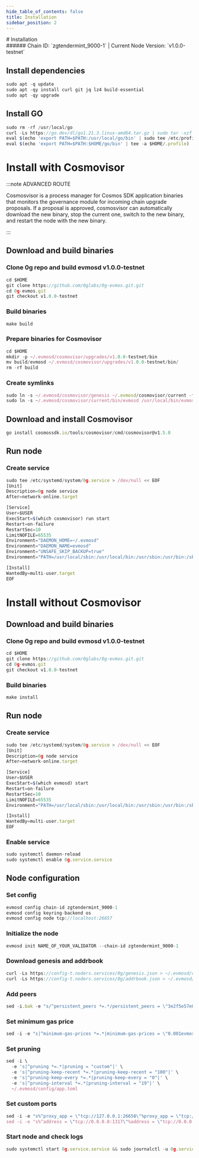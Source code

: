 ```yaml
---
hide_table_of_contents: false
title: Installation
sidebar_position: 2
---
```


<div class="h1-with-icon icon-0g">
# Installation
</div>
###### Chain ID: `zgtendermint_9000-1` | Current Node Version: `v1.0.0-testnet`

## Install dependencies

```js
sudo apt -q update
sudo apt -qy install curl git jq lz4 build-essential
sudo apt -qy upgrade
```

## Install GO
```js
sudo rm -rf /usr/local/go
curl -Ls https://go.dev/dl/go1.21.3.linux-amd64.tar.gz | sudo tar -xzf - -C /usr/local
eval $(echo 'export PATH=$PATH:/usr/local/go/bin' | sudo tee /etc/profile.d/golang.sh)
eval $(echo 'export PATH=$PATH:$HOME/go/bin' | tee -a $HOME/.profile)
```

# Install with Cosmovisor
:::note ADVANCED ROUTE

Cosmosvisor is a process manager for Cosmos SDK application binaries that monitors the governance module for incoming chain upgrade proposals. If a proposal is approved, cosmosvisor can automatically download the new binary, stop the current one, switch to the new binary, and restart the node with the new binary.

:::
## Download and build binaries
### Clone 0g repo and build evmosd v1.0.0-testnet
```js
cd $HOME
git clone https://github.com/0glabs/0g-evmos.git.git
cd 0g-evmos.git
git checkout v1.0.0-testnet
```

### Build binaries
```js
make build
```
### Prepare binaries for Cosmovisor
```js
cd $HOME
mkdir -p ~/.evmosd/cosmovisor/upgrades/v1.0.0-testnet/bin
mv build/evmosd ~/.evmosd/cosmovisor/upgrades/v1.0.0-testnet/bin/
rm -rf build
```

### Create symlinks
```js
sudo ln -s ~/.evmosd/cosmovisor/genesis ~/.evmosd/cosmovisor/current -f
sudo ln -s ~/.evmosd/cosmovisor/current/bin/evmosd /usr/local/bin/evmosd -f
```

## Download and install Cosmovisor
```js
go install cosmossdk.io/tools/cosmovisor/cmd/cosmovisor@v1.5.0
```

## Run node
### Create service
```js
sudo tee /etc/systemd/system/0g.service > /dev/null << EOF
[Unit]
Description=0g node service
After=network-online.target

[Service]
User=$USER
ExecStart=$(which cosmovisor) run start
Restart=on-failure
RestartSec=10
LimitNOFILE=65535
Environment="DAEMON_HOME=~/.evmosd"
Environment="DAEMON_NAME=evmosd"
Environment="UNSAFE_SKIP_BACKUP=true"
Environment="PATH=/usr/local/sbin:/usr/local/bin:/usr/sbin:/usr/bin:/sbin:/bin:/usr/games:/usr/local/games:/snap/bin:~/.evmosd/cosmovisor/current/bin"

[Install]
WantedBy=multi-user.target
EOF
```

# Install without Cosmovisor

## Download and build binaries
### Clone 0g repo and build evmosd v1.0.0-testnet
```js
cd $HOME
git clone https://github.com/0glabs/0g-evmos.git.git
cd 0g-evmos.git
git checkout v1.0.0-testnet
```

### Build binaries
```js
make install
```

## Run node
### Create service
```js
sudo tee /etc/systemd/system/0g.service > /dev/null << EOF
[Unit]
Description=0g node service
After=network-online.target

[Service]
User=$USER
ExecStart=$(which evmosd) start
Restart=on-failure
RestartSec=10
LimitNOFILE=65535
Environment="PATH=/usr/local/sbin:/usr/local/bin:/usr/sbin:/usr/bin:/sbin:/bin:/usr/games:/usr/local/games:/snap/bin"

[Install]
WantedBy=multi-user.target
EOF
```

### Enable service
```js
sudo systemctl daemon-reload
sudo systemctl enable 0g.service.service
```

## Node configuration
### Set config
```js
evmosd config chain-id zgtendermint_9000-1
evmosd config keyring-backend os
evmosd config node tcp://localhost:26657
```

### Initialize the node
```js
evmosd init NAME_OF_YOUR_VALIDATOR --chain-id zgtendermint_9000-1
```

### Download genesis and addrbook
```js
curl -Ls https://config-t.noders.services/0g/genesis.json > ~/.evmosd/config/genesis.json
curl -Ls https://config-t.noders.services/0g/addrbook.json > ~/.evmosd/config/addrbook.json
```
### Add peers
```js
sed -i.bak -e "s/^persistent_peers *=.*/persistent_peers = \"3e2f5e57e0f8eb4475982a08e39e76629731ce7d@og-t-rpc.noders.services:29656\"/" ~/.evmosd/config/config.toml
```

### Set minimum gas price
```js
sed -i -e "s|^minimum-gas-prices *=.*|minimum-gas-prices = \"0.001evmos\"|" ~/.evmosd/config/app.toml
```
### Set pruning
```js
sed -i \
  -e 's|^pruning *=.*|pruning = "custom"|' \
  -e 's|^pruning-keep-recent *=.*|pruning-keep-recent = "100"|' \
  -e 's|^pruning-keep-every *=.*|pruning-keep-every = "0"|' \
  -e 's|^pruning-interval *=.*|pruning-interval = "19"|' \
  ~/.evmosd/config/app.toml
```

### Set custom ports
```js
sed -i -e "s%^proxy_app = \"tcp://127.0.0.1:26658\"%proxy_app = \"tcp://127.0.0.1:14758\"%; s%^laddr = \"tcp://127.0.0.1:26657\"%laddr = \"tcp://127.0.0.1:14757\"%; s%^pprof_laddr = \"localhost:6060\"%pprof_laddr = \"localhost:14760\"%; s%^laddr = \"tcp://0.0.0.0:26656\"%laddr = \"tcp://0.0.0.0:14756\"%; s%^prometheus_listen_addr = \":26660\"%prometheus_listen_addr = \":14766\"%" ~/.evmosd/config/config.toml
sed -i -e "s%^address = \"tcp://0.0.0.0:1317\"%address = \"tcp://0.0.0.0:14717\"%; s%^address = \":8080\"%address = \":14780\"%; s%^address = \"0.0.0.0:9090\"%address = \"0.0.0.0:14790\"%; s%^address = \"0.0.0.0:9091\"%address = \"0.0.0.0:14791\"%; s%:8545%:14745%; s%:8546%:14746%; s%:6065%:14765%" ~/.evmosd/config/app.toml
```

### Start node and check logs
```js
sudo systemctl start 0g.service.service && sudo journalctl -u 0g.service.service -f --no-hostname -o cat
```